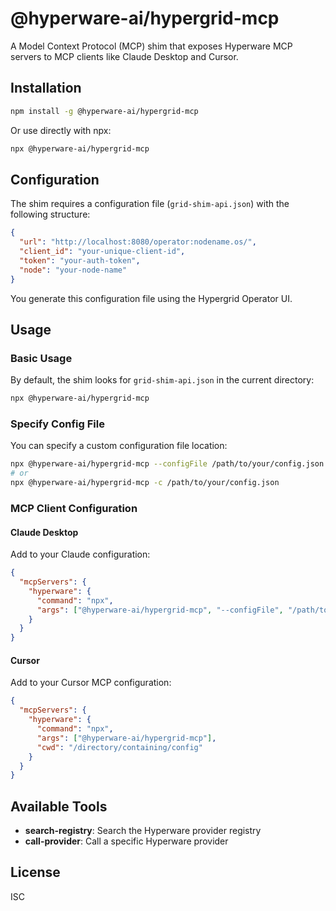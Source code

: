 # @hyperware-ai/hypergrid-mcp

A Model Context Protocol (MCP) shim that exposes Hyperware MCP servers to MCP clients like Claude Desktop and Cursor.

## Installation

```bash
npm install -g @hyperware-ai/hypergrid-mcp
```

Or use directly with npx:
```bash
npx @hyperware-ai/hypergrid-mcp
```

## Configuration

The shim requires a configuration file (`grid-shim-api.json`) with the following structure:

```json
{
  "url": "http://localhost:8080/operator:nodename.os/",
  "client_id": "your-unique-client-id",
  "token": "your-auth-token",
  "node": "your-node-name"
}
```

You generate this configuration file using the Hypergrid Operator UI.

## Usage

### Basic Usage
By default, the shim looks for `grid-shim-api.json` in the current directory:

```bash
npx @hyperware-ai/hypergrid-mcp
```

### Specify Config File
You can specify a custom configuration file location:

```bash
npx @hyperware-ai/hypergrid-mcp --configFile /path/to/your/config.json
# or
npx @hyperware-ai/hypergrid-mcp -c /path/to/your/config.json
```

### MCP Client Configuration

#### Claude Desktop
Add to your Claude configuration:

```json
{
  "mcpServers": {
    "hyperware": {
      "command": "npx",
      "args": ["@hyperware-ai/hypergrid-mcp", "--configFile", "/path/to/config.json"]
    }
  }
}
```

#### Cursor
Add to your Cursor MCP configuration:

```json
{
  "mcpServers": {
    "hyperware": {
      "command": "npx",
      "args": ["@hyperware-ai/hypergrid-mcp"],
      "cwd": "/directory/containing/config"
    }
  }
}
```

## Available Tools

- **search-registry**: Search the Hyperware provider registry
- **call-provider**: Call a specific Hyperware provider

## License

ISC